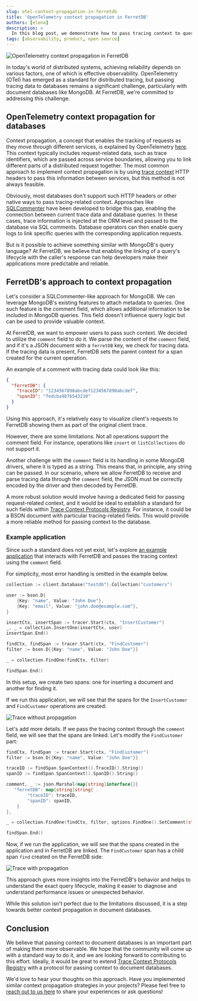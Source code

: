 ```yaml
---
slug: otel-context-propagation-in-ferretdb
title: 'OpenTelemetry context propagation in FerretDB'
authors: [elena]
description: >
  In this blog post, we demonstrate how to pass tracing context to queries in FerretDB using OpenTelemetry.
tags: [observability, product, open source]
---
```


![OpenTelemetry context propagation in FerretDB](/img/blog/ferretdb-otel/opentelemetry.jpg)

In today's world of distributed systems, achieving reliability depends on various factors, one of which is effective observability.
OpenTelemetry (OTel) has emerged as a standard for distributed tracing, but passing tracing data to databases remains a significant challenge,
particularly with document databases like MongoDB.
At FerretDB, we're committed to addressing this challenge.

<!--truncate-->

## OpenTelemetry context propagation for databases

Context propagation, a concept that enables the tracking of requests as they move through different services, is explained by OpenTelemetry
[here](https://opentelemetry.io/docs/concepts/context-propagation/).
This context typically includes request-related data,
such as trace identifiers, which are passed across service boundaries,
allowing you to link different parts of a distributed request together.
The most common approach to implement context propagation is by using [trace context](https://www.w3.org/TR/trace-context/)
HTTP headers to pass this information between services, but this method is not always feasible.

Obviously, most databases don't support such HTTP headers or other native ways to pass tracing-related context.
Approaches like [SQLCommenter](https://google.github.io/sqlcommenter/) have been developed to bridge this gap,
enabling the connection between current trace data and database queries.
In these cases, trace information is injected at the ORM level and passed to the database via SQL comments.
Database operators can then enable query logs to link specific queries with the corresponding application requests.

But is it possible to achieve something similar with MongoDB's query language?
At FerretDB, we believe that enabling the linking of a query's lifecycle with the caller's response can help developers make
their applications more predictable and reliable.

## FerretDB's approach to context propagation

Let's consider a SQLCommenter-like approach for MongoDB.
We can leverage MongoDB's existing features to attach metadata to queries.
One such feature is the comment field, which allows additional information to be included in MongoDB queries.
This field doesn't influence query logic but can be used to provide valuable context.

At FerretDB, we want to empower users to pass such context.
We decided to utilize the `comment` field to do it.
We parse the content of the `comment` field, and if it's a JSON document with a `ferretDB` key, we check for tracing data.
If the tracing data is present, FerretDB sets the parent context for a span created for the current operation.

An example of a comment with tracing data could look like this:

```json
{
  "ferretDB": {
    "traceID": "1234567890abcdef1234567890abcdef",
    "spanID": "fedcba9876543210"
  }
}
```

Using this approach, it's relatively easy to visualize client's requests to FerretDB showing them as part of the original client trace.

However, there are some limitations.
Not all operations support the comment field.
For instance, operations like `insert` or `listCollections` do not support it.

Another challenge with the `comment` field is its handling in some MongoDB drivers, where it is typed as a string.
This means that, in principle, any string can be passed.
In our scenario, where we allow FerretDB to receive and parse
tracing data through the `comment` field, the JSON must be correctly encoded by the driver and then decoded by FerretDB.

A more robust solution would involve having a dedicated field for passing request-related context,
and it would be ideal to establish a standard for such fields within
[Trace Context Protocols Registry](https://www.w3.org/TR/trace-context-protocols-registry/#registry).
For instance, it could be a BSON document with particular tracing-related fields.
This would provide a more reliable method for passing context to the database.

### Example application

Since such a standard does not yet exist, let's explore [an example application](https://gist.github.com/rumyantseva/3c6ef7c7dfc3fbdea8f94a31f4a17885)
that interacts with FerretDB and passes the tracing context using the `comment` field.

For simplicity, most error handling is omitted in the example below.

```go
collection := client.Database("testdb").Collection("customers")

user := bson.D{
    {Key: "name", Value: "John Doe"},
    {Key: "email", Value: "john.doe@example.com"},
}

insertCtx, insertSpan := tracer.Start(ctx, "InsertCustomer")
_, _ = collection.InsertOne(insertCtx, user)
insertSpan.End()

findCtx, findSpan := tracer.Start(ctx, "FindCustomer")
filter := bson.D{{Key: "name", Value: "John Doe"}}

_ = collection.FindOne(findCtx, filter)

findSpan.End()
```

In this setup, we create two spans: one for inserting a document and another for finding it.

If we run this application, we will see that the spans for the `InsertCustomer` and `FindCustomer` operations are created:

![Trace without propagation](/img/blog/ferretdb-otel/without-propagation.png)

Let's add more details.
If we pass the tracing context through the `comment` field, we will see that the spans are linked.
Let's modify the `FindCustomer` part:

```go
findCtx, findSpan := tracer.Start(ctx, "FindCustomer")
filter := bson.D{{Key: "name", Value: "John Doe"}}

traceID := findSpan.SpanContext().TraceID().String()
spanID := findSpan.SpanContext().SpanID().String()

comment, _ := json.Marshal(map[string]interface{}{
   "ferretDB": map[string]string{
        "traceID": traceID,
        "spanID": spanID,
    }
},

_ = collection.FindOne(findCtx, filter, options.FindOne().SetComment(string(comment)))

findSpan.End()
```

Now, if we run the application, we will see that the spans created in the application and in FerretDB are linked.
The `FindCustomer` span has a child span `find` created on the FerretDB side:

![Trace with propagation](/img/blog/ferretdb-otel/with-propagation.png)

This approach gives more insights into the FerretDB's behavior and helps to understand the exact query lifecycle,
making it easier to diagnose and understand performance issues or unexpected behavior.

While this solution isn't perfect due to the limitations discussed, it is a step towards better context propagation in document databases.

## Conclusion

We believe that passing context to document databases is an important part of making them more observable.
We hope that the community will come up with a standard way to do it, and we are looking forward to
contributing to this effort.
Ideally, it would be great to extend
[Trace Context Protocols Registry](https://www.w3.org/TR/trace-context-protocols-registry/)
with a protocol for passing context to document databases.

We'd love to hear your thoughts on this approach.
Have you implemented similar context propagation strategies in your projects?
Please feel free to [reach out to us here](https://docs.ferretdb.io/#community) to share your experiences or ask questions!
